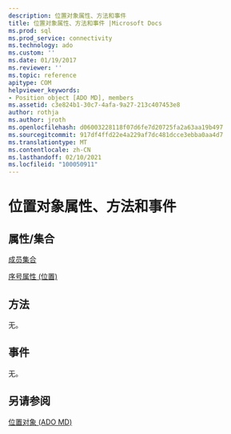 ```yaml
---
description: 位置对象属性、方法和事件
title: 位置对象属性、方法和事件 |Microsoft Docs
ms.prod: sql
ms.prod_service: connectivity
ms.technology: ado
ms.custom: ''
ms.date: 01/19/2017
ms.reviewer: ''
ms.topic: reference
apitype: COM
helpviewer_keywords:
- Position object [ADO MD], members
ms.assetid: c3e824b1-30c7-4afa-9a27-213c407453e8
author: rothja
ms.author: jroth
ms.openlocfilehash: d06003228118f07d6fe7d20725fa2a63aa19b497
ms.sourcegitcommit: 917df4ffd22e4a229af7dc481dcce3ebba0aa4d7
ms.translationtype: MT
ms.contentlocale: zh-CN
ms.lasthandoff: 02/10/2021
ms.locfileid: "100050911"
---
```

# <a name="position-object-properties-methods-and-events"></a>位置对象属性、方法和事件
## <a name="propertiescollections"></a>属性/集合  
 [成员集合](./members-collection-ado-md.md)  
  
 [序号属性 (位置) ](./ordinal-property-ado-md-position.md)  
  
## <a name="methods"></a>方法  
 无。  
  
## <a name="events"></a>事件  
 无。  
  
## <a name="see-also"></a>另请参阅  
 [位置对象 (ADO MD)](./position-object-ado-md.md)